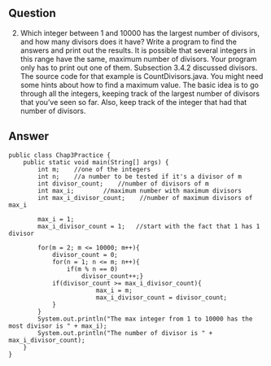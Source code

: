 ## Question

2. Which integer between 1 and 10000 has the largest number of divisors, and how many
divisors does it have? Write a program to find the answers and print out the results. It is
possible that several integers in this range have the same, maximum number of divisors.
Your program only has to print out one of them. Subsection 3.4.2 discussed divisors. The
source code for that example is CountDivisors.java.
You might need some hints about how to find a maximum value. The basic idea is
to go through all the integers, keeping track of the largest number of divisors that you’ve
seen so far. Also, keep track of the integer that had that number of divisors.

## Answer

```
public class Chap3Practice {
    public static void main(String[] args) {
        int m;    //one of the integers
        int n;    //a number to be tested if it's a divisor of m
        int divisor_count;    //number of divisors of m
        int max_i;        //maximum number with maximum divisors
        int max_i_divisor_count;    //number of maximum divisors of max_i

        max_i = 1;
        max_i_divisor_count = 1;   //start with the fact that 1 has 1 divisor

        for(m = 2; m <= 10000; m++){
            divisor_count = 0;
            for(n = 1; n <= m; n++){
                if(m % n == 0)
                    divisor_count++;}
            if(divisor_count >= max_i_divisor_count){
                        max_i = m;
                        max_i_divisor_count = divisor_count;
            }
        }
        System.out.println("The max integer from 1 to 10000 has the most divisor is " + max_i);
        System.out.println("The number of divisor is " + max_i_divisor_count);
    }
}
```
